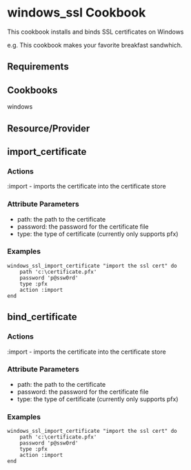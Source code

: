 windows_ssl Cookbook
====================
This cookbook installs and binds SSL certificates on Windows

e.g.
This cookbook makes your favorite breakfast sandwhich.

Requirements
------------

Cookbooks
---------
windows

Resource/Provider
-----------------

import_certificate
------------------

### Actions

:import - imports the certificate into the certificate store

### Attribute Parameters

- path: the path to the certificate
- password: the password for the certificate file
- type: the type of certificate (currently only supports pfx)

### Examples

    windows_ssl_import_certificate "import the ssl cert" do
        path 'c:\certificate.pfx'
        password 'p@ssw0rd'
        type :pfx
        action :import
    end

bind_certificate
------------------

### Actions

:import - imports the certificate into the certificate store

### Attribute Parameters

- path: the path to the certificate
- password: the password for the certificate file
- type: the type of certificate (currently only supports pfx)

### Examples

    windows_ssl_import_certificate "import the ssl cert" do
        path 'c:\certificate.pfx'
        password 'p@ssw0rd'
        type :pfx
        action :import
    end
